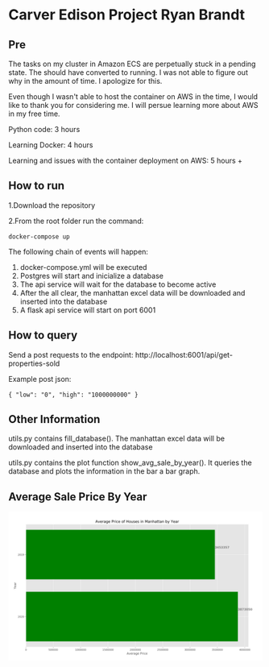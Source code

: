 
# Carver Edison Project Ryan Brandt 

## Pre 

The tasks on my cluster in Amazon ECS are perpetually stuck in a pending state. The should have converted to running. I was not able to figure out why in the amount of time. I apologize for this. 

Even though I wasn't able to host the container on AWS in the time, I would like to thank you for considering me. I will persue learning more about AWS in my free time. 


Python code: 3 hours

Learning Docker: 4 hours

Learning and issues with the container deployment on AWS: 5 hours + 

## How to run 

1.Download the repository

2.From the root folder run the command: 

	docker-compose up 

The following chain of events will happen: 

1. docker-compose.yml will be executed
2. Postgres will start and inicialize a database 
3. The api service will wait for the database to become active
4. After the all clear, the manhattan excel data will be downloaded and inserted into the database 
5. A flask api service will start on port 6001

## How to query

Send a post requests to the endpoint: http://localhost:6001/api/get-properties-sold

Example post json: 

	{ "low": "0", "high": "1000000000" }


## Other Information

utils.py contains fill_database(). The manhattan excel data will be downloaded and inserted into the database 

utils.py contains the plot function show_avg_sale_by_year(). It queries the database and plots the information in the bar a bar graph. 

## Average Sale Price By Year

![Alt text](avg.PNG?raw=true "Title")
